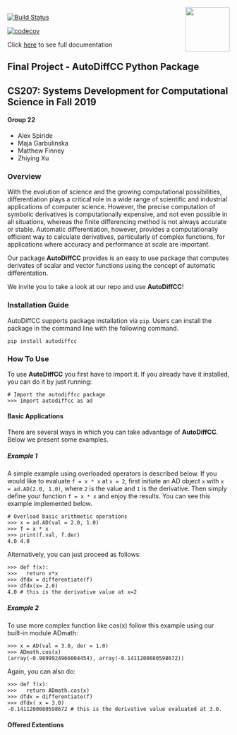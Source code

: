
<img align="right" width="100" height="100" src="https://user-images.githubusercontent.com/43005886/70481100-8919f480-1aaf-11ea-8b0e-f8a8bde5c6ef.png">


[![Build Status](https://travis-ci.org/Crimson-Computing/cs207-FinalProject.svg?branch=master)](https://travis-ci.org/Crimson-Computing/cs207-FinalProject)

[![codecov](https://codecov.io/gh/Crimson-Computing/cs207-FinalProject/branch/master/graph/badge.svg)](https://codecov.io/gh/Crimson-Computing/cs207-FinalProject)




Click [here](https://github.com/Crimson-Computing/cs207-FinalProject/blob/master/docs/documentation.md) to see full documentation


## Final Project - AutoDiffCC Python Package
## CS207: Systems Development for Computational Science in Fall 2019 
#### Group 22
- Alex Spiride
- Maja Garbulinska
- Matthew Finney
- Zhiying Xu

### Overview 

With the evolution of science and the growing computational possibilities, differentiation plays a critical role in a wide range of scientific and industrial applications of computer science. However, the precise computation of symbolic derivatives is computationally expensive, and not even possible in all situations, whereas the finite differencing method is not always accurate or stable. Automatic differentiation, however, provides a computationally efficient way to calculate derivatives, particularly of complex functions, for applications where accuracy and performance at scale are important.

Our package **AutoDiffCC** provides is an easy to use package that computes derivates of scalar and vector functions using the concept of automatic differentation. 

We invite you to take a look at our repo and use **AutoDiffCC**!

### Installation Guide

AutoDiffCC supports package installation via `pip`. Users can install the package in the command line with the following command.

```buildoutcfg
pip install autodiffcc
```

### How To Use 
To use **AutoDiffCC** you first have to import it. If you already have it installed, you can do it by just running:

```
# Import the autodiffcc package
>>> import autodiffcc as ad 
```

#### Basic Applications
There are several ways in which you can take advantage of **AutoDiffCC**. Below we present some examples.

##### Example 1  
A simple example using overloaded operators is described below. If you would like to evaluate ``f = x * x`` at ``x = 2``, first initiate an AD object ``x`` with ``x = ad.AD(2.0, 1.0)``, where ``2`` is the value and ``1`` is the derivative. Then simply define your function ``f = x * x`` and enjoy the results. You can see this example implemented below. 

``` 
# Overload basic arithmetic operations
>>> x = ad.AD(val = 2.0, 1.0) 
>>> f = x * x
>>> print(f.val, f.der)
4.0 4.0
```

Alternatively, you can just proceed as follows: 

``` 
>>> def f(x):
>>>   return x*x
>>> dfdx = differentiate(f)
>>> dfdx(x= 2.0)
4.0 # this is the derivative value at x=2 
```

##### Example 2

To use more complex function like cos(x) follow this example using our built-in module ADmath: 

``` 
>>> x = AD(val = 3.0, der = 1.0)
>>> ADmath.cos(x) 
(array(-0.9899924966004454), array(-0.1411200080598672))
 ```    
 
 Again, you can also do: 
 
 ``` 
>>> def f(x):
>>>   return ADmath.cos(x) 
>>> dfdx = differentiate(f)
>>> dfdx( x = 3.0)
-0.1411200080598672 # this is the derivative value evaluated at 3.0.
```
 

#### Offered Extentions

